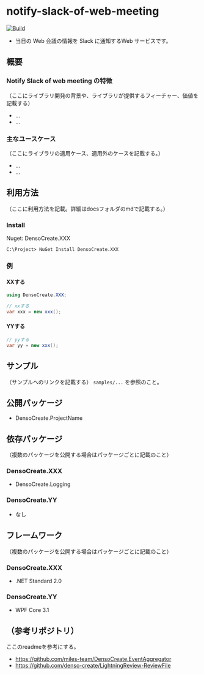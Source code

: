 # notify-slack-of-web-meeting

[![Build](https://github.com/yamadakou/notify-slack-of-web-meeting/actions/workflows/build.yml/badge.svg)](https://github.com/yamadakou/notify-slack-of-web-meeting/workflows/build.yml)

* 当日の Web 会議の情報を Slack に通知するWeb サービスです。

## 概要
### Notify Slack of web meeting の特徴
（ここにライブラリ開発の背景や、ライブラリが提供するフィーチャー、価値を記載する）
* ...
* ...

### 主なユースケース
（ここにライブラリの適用ケース、適用外のケースを記載する。）

* ...
* ...


## 利用方法
（ここに利用方法を記載。詳細はdocsフォルダのmdで記載する。）

### Install
Nuget: DensoCreate.XXX

```
C:\Project> NuGet Install DensoCreate.XXX
```

### 例

#### XXする
```cs
using DensoCreate.XXX;

// xxする
var xxx = new xxx();

```

#### YYする
```cs
// yyする
var yy = new xxx();

```
## サンプル
（サンプルへのリンクを記載する）
`samples/...` を参照のこと。

## 公開パッケージ
* DensoCreate.ProjectName
 
## 依存パッケージ
（複数のパッケージを公開する場合はパッケージごとに記載のこと）

### DensoCreate.XXX
* DensoCreate.Logging

### DensoCreate.YY
* なし

## フレームワーク
（複数のパッケージを公開する場合はパッケージごとに記載のこと）

### DensoCreate.XXX
* .NET Standard 2.0

### DensoCreate.YY
* WPF Core 3.1


## （参考リポジトリ）
ここのreadmeを参考にする。
* https://github.com/miles-team/DensoCreate.EventAggregator
* https://github.com/denso-create/LightningReview-ReviewFile


